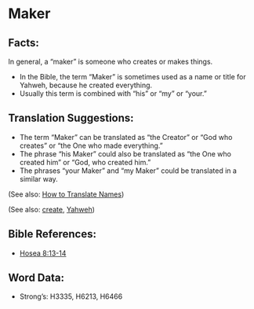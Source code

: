 # Maker

## Facts:

In general, a “maker” is someone who creates or makes things.

* In the Bible, the term “Maker” is sometimes used as a name or title for Yahweh, because he created everything.
* Usually this term is combined with “his” or “my” or “your.”

## Translation Suggestions:

* The term “Maker” can be translated as “the Creator” or “God who creates” or “the One who made everything.”
* The phrase “his Maker” could also be translated as “the One who created him” or “God, who created him.”
* The phrases “your Maker” and “my Maker” could be translated in a similar way.

(See also: [How to Translate Names](../../translate/translate-names))

(See also: [create](../other/creation.md), [Yahweh](../kt/yahweh.md))

## Bible References:

* [Hosea 8:13-14](rc://en/tn/help/hos/08/13)

## Word Data:

* Strong’s: H3335, H6213, H6466
